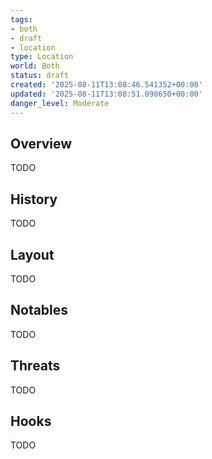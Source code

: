 ```yaml
---
tags:
- both
- draft
- location
type: Location
world: Both
status: draft
created: '2025-08-11T13:08:46.541352+00:00'
updated: '2025-08-11T13:08:51.098650+00:00'
danger_level: Moderate
---
```



## Overview

TODO
## History

TODO
## Layout

TODO
## Notables

TODO
## Threats

TODO
## Hooks

TODO

